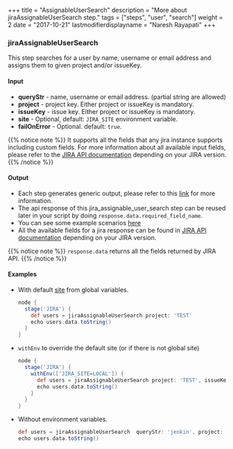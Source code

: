 +++
title = "AssignableUserSearch"
description = "More about jiraAssignableUserSearch step."
tags = ["steps", "user", "search"]
weight = 2
date = "2017-10-21"
lastmodifierdisplayname = "Naresh Rayapati"
+++

### jiraAssignableUserSearch

This step searches for a user by name, username or email address and assigns them to given project and/or issueKey.

#### Input

* **queryStr** - name, username or email address. (partial string are allowed)
* **project** - project key. Either project or issueKey is mandatory.
* **issueKey** - issue key. Either project or issueKey is mandatory.
* **site** - Optional, default: `JIRA_SITE` environment variable.
* **failOnError** - Optional. default: `true`.

{{% notice note %}}
It supports all the fields that any jira instance supports including custom fields. For more information about all available input fields, please refer to the [JIRA API documentation](https://docs.atlassian.com/jira/REST/) depending on your JIRA version.
{{% /notice %}}

#### Output

* Each step generates generic output, please refer to this [link](config.html#common-response--error-handling) for more information.
* The api response of this jira_assignable_user_search step can be reused later in your script by doing `response.data.required_field_name`.
* You can see some example scenarios [here](https://jenkinsci.github.io/jira-steps-plugin/common_usages.html)
* All the available fields for a jira response can be found in [JIRA API documentation](https://docs.atlassian.com/jira/REST/) depending on your JIRA version.

{{% notice note %}}
`response.data` returns all the fields returned by JIRA API.
{{% /notice %}}

#### Examples

* With default [site](config#environment-variables) from global variables.

    ```groovy
    node {
      stage('JIRA') {
        def users = jiraAssignableUserSearch project: 'TEST'
        echo users.data.toString()
      }
    }
    ```
* `withEnv` to override the default site (or if there is not global site)

    ```groovy
    node {
      stage('JIRA') {
        withEnv(['JIRA_SITE=LOCAL']) {
          def users = jiraAssignableUserSearch project: 'TEST', issueKey: 'TEST-01'
          echo users.data.toString()
        }
      }
    }
    ```
* Without environment variables.

    ```groovy
    def users = jiraAssignableUserSearch  queryStr: 'jenkin', project: 'TEST', site: 'LOCAL', failOnError: true
    echo users.data.toString()
    ```
